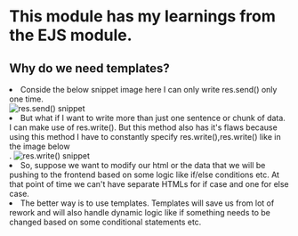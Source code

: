 # This module has my learnings from the EJS module.

## Why do we need templates?

<li> Conside the below snippet image here I can only write res.send() only one time. <br/>
<img src="https://user-images.githubusercontent.com/68496657/179577741-9959e52e-7673-4bde-9add-36693d934eac.png" alt="res.send() snippet" >
<li> But what if I want to write more than just one sentence or chunk of data. I can make use of res.write(). But this method also has it's flaws because using this method I have to constantly specify res.write(),res.write() like in the image below <br/>.
<img src="https://user-images.githubusercontent.com/68496657/179579333-5aa048f2-02b6-4bd3-8d22-da98c3e5ee58.png" alt="res.write() snippet" > 
<li> So, suppose we want to modify our html or the data that we will be pushing to the frontend based on some logic like if/else conditions etc. At that point of time we 
can't have separate HTMLs for if case and one for else case.
<li> The better way is to use templates. Templates will save us from lot of rework and will also handle dynamic logic like if something needs to be changed based on some conditional
statements etc.

